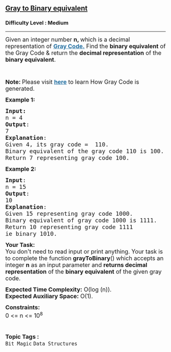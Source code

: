<h2><a href="https://www.geeksforgeeks.org/problems/gray-to-binary-equivalent-1587115620/1">Gray to Binary equivalent</a></h2><h3>Difficulty Level : Medium</h3><hr><div class="problems_problem_content__Xm_eO"><p><span style="font-size: 18px;">Given an integer number <strong>n, </strong>which is a decimal representation of <span style="text-decoration: underline; color: #236fa1;"><a style="color: #236fa1; text-decoration: underline;" href="https://www.geeksforgeeks.org/what-is-gray-code/" target="_blank" rel="noopener" previewlistener="true"><strong>Gray Code.</strong></a></span> Find the <strong>binary equivalent</strong> of the Gray Code &amp; return the <strong>decimal representation</strong> of the <strong>binary equivalent</strong>.</span></p>
<p><span style="font-size: 18px;"><img src="https://media.geeksforgeeks.org/img-practice/ScreenShot2021-08-27at10-1630039200.png" alt="">&nbsp;</span></p>
<p><strong><span style="font-size: 18px;">Note:&nbsp;</span></strong><span style="font-size: 18px;">Please visit <span style="text-decoration: underline;"><span style="color: #236fa1; text-decoration: underline;"><strong><a style="color: #236fa1; text-decoration: underline;" href="https://docs.google.com/document/d/1JvuMcN8XXUP_bOiZmVvbNskWu4K2ieA0aoCJWAEexEM/edit?usp=sharing" target="_blank" rel="noopener" previewlistener="true">here</a></strong></span></span> to learn How Gray Code is generated.</span></p>
<p><span style="font-size: 18px;"><strong>Example 1:</strong></span></p>
<pre><span style="font-size: 18px;"><strong>Input: <br></strong>n = 4
<strong>Output</strong>: <br>7
<strong>Explanation</strong>:
Given 4, its gray code =  110.
Binary equivalent of the gray code 110 is 100.
Return 7 representing gray code 100.
</span></pre>
<p><span style="font-size: 18px;"><strong>Example 2:</strong></span></p>
<pre><span style="font-size: 18px;"><strong>Input</strong>: <br>n = 15
<strong>Output</strong>: <br>10
<strong>Explanation</strong>:
Given 15 representing gray code 1000.
Binary equivalent of gray code 1000 is 1111.
Return 10 representing gray code 1111 
ie binary 1010.</span></pre>
<p><span style="font-size: 18px;"><strong>Your Task:&nbsp;</strong><br>You don't need to read input or print anything.&nbsp;Your task is to complete the function&nbsp;<strong>grayToBinary</strong>() which accepts an integer&nbsp;<strong>n</strong>&nbsp;as an input parameter and&nbsp;<strong>returns decimal representation</strong> of the <strong>binary equivalent</strong> of the given gray code. </span></p>
<p><span style="font-size: 18px;"><strong>Expected Time Complexity:</strong> O(log (n)).<br><strong>Expected Auxiliary Space:</strong> O(1).</span></p>
<p><span style="font-size: 18px;"><strong>Constraints:</strong><br>0 &lt;= n &lt;= 10<sup>8</sup></span></p></div><br><p><span style=font-size:18px><strong>Topic Tags : </strong><br><code>Bit Magic</code>&nbsp;<code>Data Structures</code>&nbsp;